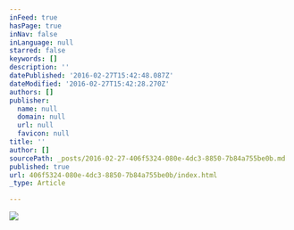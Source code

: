 ```yaml
---
inFeed: true
hasPage: true
inNav: false
inLanguage: null
starred: false
keywords: []
description: ''
datePublished: '2016-02-27T15:42:48.087Z'
dateModified: '2016-02-27T15:42:28.270Z'
authors: []
publisher:
  name: null
  domain: null
  url: null
  favicon: null
title: ''
author: []
sourcePath: _posts/2016-02-27-406f5324-080e-4dc3-8850-7b84a755be0b.md
published: true
url: 406f5324-080e-4dc3-8850-7b84a755be0b/index.html
_type: Article

---
```

![](https://the-grid-user-content.s3-us-west-2.amazonaws.com/93c425d5-7303-45db-b614-f1ce4117911f.png)